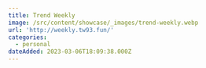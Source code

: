 ```yaml
---
title: Trend Weekly
image: /src/content/showcase/_images/trend-weekly.webp
url: 'http://weekly.tw93.fun/'
categories:
  - personal
dateAdded: 2023-03-06T18:09:38.000Z
---
```


